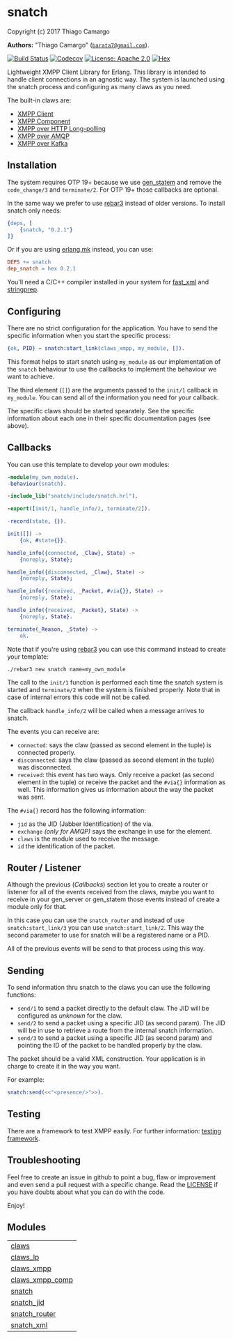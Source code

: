 

# snatch #

Copyright (c) 2017 Thiago Camargo

__Authors:__ "Thiago Camargo" ([`barata7@gmail.com`](mailto:barata7@gmail.com)).

[![Build Status](https://img.shields.io/travis/snatch-xmpp/snatch/master.svg)](https://travis-ci.org/snatch-xmpp/snatch)
[![Codecov](https://img.shields.io/codecov/c/github/snatch-xmpp/snatch.svg)](https://codecov.io/gh/snatch-xmpp/snatch)
[![License: Apache 2.0](https://img.shields.io/github/license/snatch-xmpp/snatch.svg)](https://raw.githubusercontent.com/snatch-xmpp/snatch/master/LICENSE)
[![Hex](https://img.shields.io/hexpm/v/snatch.svg)](https://hex.pm/packages/snatch)

Lightweight XMPP Client Library for Erlang. This library is intended to handle client connections in an agnostic way. The system is launched using the snatch process and configuring as many claws as you need.

The built-in claws are:

- [XMPP Client](http://github.com/snatch-xmpp/snatch/blob/master/doc/how-to/claws_xmpp.md)
- [XMPP Component](http://github.com/snatch-xmpp/snatch/blob/master/doc/how-to/claws_xmpp_comp.md)
- [XMPP over HTTP Long-polling](http://github.com/snatch-xmpp/snatch/blob/master/doc/how-to/claws_lp.md)
- [XMPP over AMQP](https://github.com/snatch-xmpp/claws_rabbitmq)
- [XMPP over Kafka](https://github.com/snatch-xmpp/claws_kafka)

Installation
------------

The system requires OTP 19+ because we use [gen_statem](http://erlang.org/doc/design_principles/statem) and remove the `code_change/3` and `terminate/2`. For OTP 19+ those callbacks are optional.

In the same way we prefer to use [rebar3](http://www.rebar3.org) instead of older versions. To install snatch only needs:

```erlang
{deps, [
    {snatch, "0.2.1"}
]}
```

Or if you are using [erlang.mk](https://erlang.mk) instead, you can use:

```Makefile
DEPS += snatch
dep_snatch = hex 0.2.1
```

You'll need a C/C++ compiler installed in your system for [fast_xml](https://github.com/processone/fast_xml) and [stringprep](https://github.com/processone/stringprep).

Configuring
-----------

There are no strict configuration for the application. You have to send the specific information when you start the specific process:

```erlang
{ok, PID} = snatch:start_link(claws_xmpp, my_module, []).
```

This format helps to start snatch using `my_module` as our implementation of the `snatch` behaviour to use the callbacks to implement the behaviour we want to achieve.

The third element (`[]`) are the arguments passed to the `init/1` callback in `my_module`. You can send all of the information you need for your callback.

The specific claws should be started spearately. See the specific information about each one in their specific documentation pages (see above).

Callbacks
---------

You can use this template to develop your own modules:

```erlang
-module(my_own_module).
-behaviour(snatch).

-include_lib("snatch/include/snatch.hrl").

-export([init/1, handle_info/2, terminate/2]).

-record(state, {}).

init([]) ->
    {ok, #state{}}.

handle_info({connected, _Claw}, State) ->
    {noreply, State};

handle_info({disconnected, _Claw}, State) ->
    {noreply, State};

handle_info({received, _Packet, #via{}}, State) ->
    {noreply, State};

handle_info({received, _Packet}, State) ->
    {noreply, State}.

terminate(_Reason, _State) ->
    ok.
```

Note that if you're using [rebar3](https://rebar3.org) you can use this command instead to create your template:

```
./rebar3 new snatch name=my_own_module
```

The call to the `init/1` function is performed each time the snatch system is started and `terminate/2` when the system is finished properly. Note that in case of internal errors this code will not be called.

The callback `handle_info/2` will be called when a message arrives to snatch.

The events you can receive are:

- `connected`: says the claw (passed as second element in the tuple) is connected properly.
- `disconnected`: says the claw (passed as second element in the tuple) was disconnected.
- `received`: this event has two ways. Only receive a packet (as second element in the tuple) or receive the packet and the `#via{}` information as well. This information gives us information about the way the packet was sent.

The `#via{}` record has the following information:

- `jid` as the JID (Jabber Identification) of the via.
- `exchange` *(only for AMQP)* says the exchange in use for the element.
- `claws` is the module used to receive the message.
- `id` the identification of the packet.

Router / Listener
-----------------

Although the previous (*Callbacks*) section let you to create a router or listener for all of the events received from the claws, maybe you want to receive in your gen_server or gen_statem those events instead of create a module only for that.

In this case you can use the `snatch_router` and instead of use `snatch:start_link/3` you can use `snatch:start_link/2`. This way the second parameter to use for snatch will be a registered name or a PID.

All of the previous events will be send to that process using this way.

Sending
-------

To send information thru snatch to the claws you can use the following functions:

- `send/1` to send a packet directly to the default claw. The JID will be configured as *unknown* for the claw.
- `send/2` to send a packet using a specific JID (as second param). The JID will be in use to retrieve a route from the internal snatch information.
- `send/3` to send a packet using a specific JID (as second param) and pointing the ID of the packet to be handled properly by the claw.

The packet should be a valid XML construction. Your application is in charge to create it in the way you want.

For example:

```erlang
snatch:send(<<"<presence/>">>).
```

Testing
-------

There are a framework to test XMPP easily. For further information: [testing framework](https://github.com/snatch-xmpp/snatch_test_framework).

Troubleshooting
---------------

Feel free to create an issue in github to point a bug, flaw or improvement and even send a pull request with a specific change. Read the [LICENSE](http://github.com/snatch-xmpp/snatch/blob/master/doc/LICENSE) if you have doubts about what you can do with the code.

Enjoy!


## Modules ##


<table width="100%" border="0" summary="list of modules">
<tr><td><a href="http://github.com/snatch-xmpp/snatch/blob/master/doc/claws.md" class="module">claws</a></td></tr>
<tr><td><a href="http://github.com/snatch-xmpp/snatch/blob/master/doc/claws_lp.md" class="module">claws_lp</a></td></tr>
<tr><td><a href="http://github.com/snatch-xmpp/snatch/blob/master/doc/claws_xmpp.md" class="module">claws_xmpp</a></td></tr>
<tr><td><a href="http://github.com/snatch-xmpp/snatch/blob/master/doc/claws_xmpp_comp.md" class="module">claws_xmpp_comp</a></td></tr>
<tr><td><a href="http://github.com/snatch-xmpp/snatch/blob/master/doc/snatch.md" class="module">snatch</a></td></tr>
<tr><td><a href="http://github.com/snatch-xmpp/snatch/blob/master/doc/snatch_jid.md" class="module">snatch_jid</a></td></tr>
<tr><td><a href="http://github.com/snatch-xmpp/snatch/blob/master/doc/snatch_router.md" class="module">snatch_router</a></td></tr>
<tr><td><a href="http://github.com/snatch-xmpp/snatch/blob/master/doc/snatch_xml.md" class="module">snatch_xml</a></td></tr></table>

